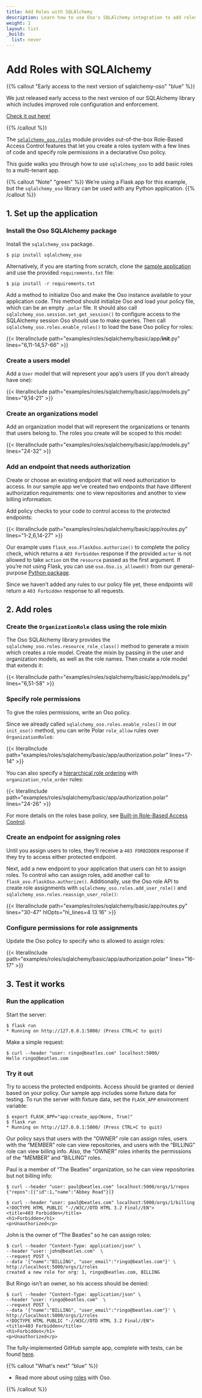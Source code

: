 ```yaml
---
title: Add Roles with SQLAlchemy
description: Learn how to use Oso's SQLAlchemy integration to add roles to a multi-tenant app.
weight: 2
layout: list
_build:
  list: never
---
```


# Add Roles with SQLAlchemy

{{% callout "Early access to the next version of sqlalchemy-oso" "blue" %}}

We just released early access to the next version of our SQLAlchemy
library which includes improved role configuration and enforcement.

[Check it out here!](/new-roles)

{{% /callout %}}

The [`sqlalchemy_oso.roles`](reference/frameworks/sqlalchemy#sqlalchemy_osoroles) module
provides out-of-the-box Role-Based Access Control features that let you create
a roles system with a few lines of code and specify role permissions in a
declarative Oso policy.

This guide walks you through how to use `sqlalchemy_oso` to add basic roles to a multi-tenant app.

{{% callout "Note" "green" %}}
We’re using a Flask app for this example, but the
`sqlalchemy_oso` library can be used with any Python application.
{{% /callout %}}

## 1. Set up the application

### Install the Oso SQLAlchemy package

Install the `sqlalchemy_oso` package.

```console
$ pip install sqlalchemy_oso
```

Alternatively, if you are starting from scratch, clone the [sample
application](https://github.com/osohq/oso-sqlalchemy-roles-guide) and
use the provided `requirements.txt` file:

```console
$ pip install -r requirements.txt
```

Add a method to initialize Oso and make the Oso instance available to your
application code. This method should initialize Oso and load your policy file,
which can be an empty `.polar` file. It should also call
`sqlalchemy_oso.session.set_get_session()` to configure access to the
SQLAlchemy session Oso should use to make queries. Then call
`sqlalchemy_oso.roles.enable_roles()` to load the base Oso policy for roles:

{{< literalInclude path="examples/roles/sqlalchemy/basic/app/__init__.py"
                   lines="6,11-14,57-66" >}}

### Create a users model

Add a `User` model that will represent your app’s users (if you don’t already
have one):

{{< literalInclude path="examples/roles/sqlalchemy/basic/app/models.py"
                   lines="9,14-21" >}}

### Create an organizations model

Add an organization model that will represent the organizations or tenants that
users belong to. The roles you create will be scoped to this model:

{{< literalInclude path="examples/roles/sqlalchemy/basic/app/models.py"
                   lines="24-32" >}}

### Add an endpoint that needs authorization

Create or choose an existing endpoint that will need authorization to access.
In our sample app we’ve created two endpoints that have different authorization
requirements: one to view repositories and another to view billing information.

Add policy checks to your code to control access to the protected endpoints:

{{< literalInclude path="examples/roles/sqlalchemy/basic/app/routes.py"
                   lines="1-2,6,14-27" >}}

Our example uses `flask_oso.FlaskOso.authorize()` to complete the policy check,
which returns a `403 Forbidden` response if the provided `actor` is not allowed
to take `action` on the `resource` passed as the first argument. If you’re not
using Flask, you can use `oso.Oso.is_allowed()` from our general-purpose
[Python package](reference).

Since we haven’t added any rules to our policy file yet, these endpoints will
return a `403 Forbidden` response to all requests.

## 2. Add roles

### Create the `OrganizationRole` class using the role mixin

The Oso SQLAlchemy library provides the
`sqlalchemy_oso.roles.resource_role_class()` method to generate a mixin which
creates a role model. Create the mixin by passing in the user and
organization models, as well as the role names. Then create a role model that
extends it:

{{< literalInclude path="examples/roles/sqlalchemy/basic/app/models.py"
                   lines="6,51-58" >}}

### Specify role permissions

To give the roles permissions, write an Oso policy.

Since we already called `sqlalchemy_oso.roles.enable_roles()` in our
`init_oso()` method, you can write Polar `role_allow` rules over
`OrganizationRole`s:

{{< literalInclude path="examples/roles/sqlalchemy/basic/app/authorization.polar"
                   lines="7-14" >}}

You can also specify a [hierarchical role
ordering](learn/roles#role-hierarchies) with `organization_role_order`
rules:

{{< literalInclude path="examples/roles/sqlalchemy/basic/app/authorization.polar"
                   lines="24-26" >}}

For more details on the roles base policy, see [Built-in Role-Based Access
Control](learn/roles).

### Create an endpoint for assigning roles

Until you assign users to roles, they’ll receive a `403 FORBIDDEN` response if
they try to access either protected endpoint.

Next, add a new endpoint to your application that users can hit to assign
roles. To control who can assign roles, add another call to
`flask_oso.FlaskOso.authorize()`. Additionally, use the Oso role API to create
role assignments with `sqlalchemy_oso.roles.add_user_role()` and
`sqlalchemy_oso.roles.reassign_user_role()`:

{{< literalInclude path="examples/roles/sqlalchemy/basic/app/routes.py"
                   lines="30-47"
                   hlOpts="hl_lines=4 13 16" >}}

### Configure permissions for role assignments

Update the Oso policy to specify who is allowed to assign roles:

{{< literalInclude path="examples/roles/sqlalchemy/basic/app/authorization.polar"
                   lines="16-17" >}}

## 3. Test it works

### Run the application

Start the server:

```console
$ flask run
* Running on http://127.0.0.1:5000/ (Press CTRL+C to quit)
```

Make a simple request:

```console
$ curl --header "user: ringo@beatles.com" localhost:5000/
Hello ringo@beatles.com
```

### Try it out

Try to access the protected endpoints. Access should be granted or denied based
on your policy. Our sample app includes some fixture data for testing. To run
the server with fixture data, set the `FLASK_APP` environment variable:

```console
$ export FLASK_APP="app:create_app(None, True)"
$ flask run
* Running on http://127.0.0.1:5000/ (Press CTRL+C to quit)
```

Our policy says that users with the “OWNER” role can assign roles, users with
the “MEMBER” role can view repositories, and users with the “BILLING” role can
view billing info. Also, the “OWNER” roles inherits the permissions of the
“MEMBER” and “BILLING” roles.

Paul is a member of “The Beatles” organization, so he can view repositories but
not billing info:

```console
$ curl --header "user: paul@beatles.com" localhost:5000/orgs/1/repos
{"repos":[{"id":1,"name":"Abbey Road"}]}

$ curl --header "user: paul@beatles.com" localhost:5000/orgs/1/billing
<!DOCTYPE HTML PUBLIC "-//W3C//DTD HTML 3.2 Final//EN">
<title>403 Forbidden</title>
<h1>Forbidden</h1>
<p>Unauthorized</p>
```

John is the owner of “The Beatles” so he can assign roles:

```console
$ curl --header "Content-Type: application/json" \
--header "user: john@beatles.com"  \
--request POST \
--data '{"name":"BILLING", "user_email":"ringo@beatles.com"}' \
http://localhost:5000/orgs/1/roles
created a new role for org: 1, ringo@beatles.com, BILLING
```

But Ringo isn’t an owner, so his access should be denied:

```console
$ curl --header "Content-Type: application/json" \
--header "user: ringo@beatles.com"  \
--request POST \
--data '{"name":"BILLING", "user_email":"ringo@beatles.com"}' \
http://localhost:5000/orgs/1/roles
<!DOCTYPE HTML PUBLIC "-//W3C//DTD HTML 3.2 Final//EN">
<title>403 Forbidden</title>
<h1>Forbidden</h1>
<p>Unauthorized</p>
```

The fully-implemented GitHub sample app, complete with tests, can be found
[here](https://github.com/osohq/oso-sqlalchemy-roles-guide/tree/basic_roles_complete).

{{% callout "What's next" "blue" %}}

- Read more about using [roles](learn/roles) with Oso.

{{% /callout %}}
